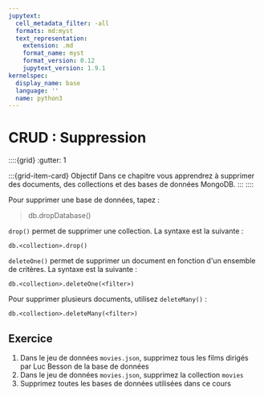 ```yaml
---
jupytext:
  cell_metadata_filter: -all
  formats: md:myst
  text_representation:
    extension: .md
    format_name: myst
    format_version: 0.12
    jupytext_version: 1.9.1
kernelspec:
  display_name: base
  language: ''
  name: python3
---
```


# CRU**D** : Suppression

::::{grid}
:gutter: 1

:::{grid-item-card} Objectif
Dans ce chapitre vous apprendrez à supprimer des documents, des collections et des bases de données MongoDB.
:::
::::

Pour supprimer une base de données, tapez :
> db.dropDatabase()


`drop()` permet de supprimer une collection. La syntaxe est la suivante :  
```
db.<collection>.drop()
```

`deleteOne()` permet de supprimer un document en fonction d'un ensemble de critères. La syntaxe est la suivante :  
```
db.<collection>.deleteOne(<filter>)
```
Pour supprimer plusieurs documents, utilisez `deleteMany()` :  
```
db.<collection>.deleteMany(<filter>)
```

## Exercice

1. Dans le jeu de données `movies.json`, supprimez tous les films dirigés par Luc Besson de la base de données
2. Dans le jeu de données `movies.json`, supprimez la collection `movies`
3. Supprimez toutes les bases de données utilisées dans ce cours
